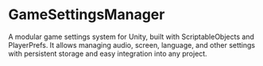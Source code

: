 # GameSettingsManager
A modular game settings system for Unity, built with ScriptableObjects and PlayerPrefs. It allows managing audio, screen, language, and other settings with persistent storage and easy integration into any project.
